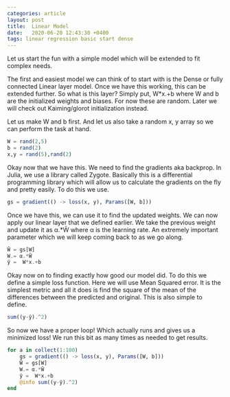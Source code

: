 ```yaml
---
categories: article
layout: post
title:  Linear Model
date:   2020-06-20 12:43:30 +0400
tags: linear regression basic start dense
---
```


Let us start the fun with a simple model which will be extended to fit complex needs.

The first and easiest model we can think of to start with is the Dense or fully connected Linear layer model. Once we have this working, this can be extended further. So what is this layer? Simply put, W*x.+b where W and b are the initialized weights and biases. For now these are random. Later we will check out Kaiming/glorot initialization instead.

Let us make W and b first. And let us also take a random x, y array so we can perform the task at hand.

```julia
W = rand(2,5)
b = rand(2)
x,y = rand(5),rand(2)
```

Okay now that we have this. We need to find the gradients aka backprop. In Julia, we use a library called Zygote. Basically this is a differential programming library which will allow us to calculate the gradients on the fly and pretty easily. To do this we use.

```julia
gs = gradient(() -> loss(x, y), Params([W, b]))
```
Once we have this, we can use it to find the updated weights. We can now apply our linear layer that we defined earlier. We take the previous weight and update it as α.*W̄ where α is the learning rate. An extremely important parameter which we will keep coming back to as we go along.

``` julia
W̄ = gs[W]
W.= α.*W̄
ŷ =  W*x.+b
```

Okay now on to finding exactly how good our model did. To do this we define a simple loss function. Here we will use Mean Squared error. It is the simplest metric and all it does is find the square of the mean of the differences between the predicted and original. This is also simple to define.

``` julia
sum((y-ŷ).^2)
```

So now we have a proper loop! Which actually runs and gives us a minimized loss!
We run this bit as many times as needed to get results.

``` julia
for a in collect(1:100)
    gs = gradient(() -> loss(x, y), Params([W, b]))
    W̄ = gs[W]
    W.= α.*W̄
    ŷ =  W*x.+b
    @info sum((y-ŷ).^2)
end
```
